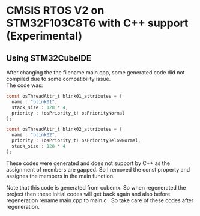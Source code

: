 # CMSIS RTOS V2 on STM32F103C8T6 with C++ support (Experimental)
## Using STM32CubeIDE
After changing the the filename main.cpp, some generated code did not compiled due to some compatibility issue.<br />
The code was: <br />
```c
const osThreadAttr_t blink01_attributes = {
  name : "blink01",
  stack_size : 128 * 4,
  priority : (osPriority_t) osPriorityNormal
};

const osThreadAttr_t blink02_attributes = {
  name : "blink02",
  priority : (osPriority_t) osPriorityBelowNormal,
  stack_size : 128 * 4
};
```
These codes were generated and does not support by C++ as the assignment of members are gapped. So I removed the const property and assignes the members in the main function.<br />

Note that this code is generated from cubemx. So when regenerated the project then these initial codes will get back again and also before regeneration rename main.cpp to main.c . So take care of these codes after regeneration.
